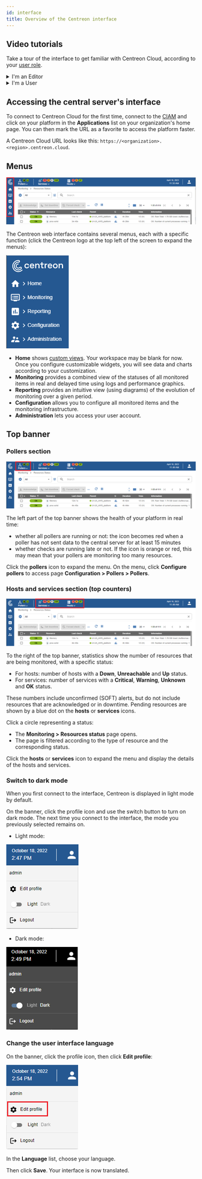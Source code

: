 ```yaml
---
id: interface
title: Overview of the Centreon interface
---
```


## Video tutorials

Take a tour of the interface to get familiar with Centreon Cloud, according to your [user role](../users/users.md#user-roles).

<details>
<summary>I'm an Editor</summary>

- Discover the main menu:

<iframe width="100%" height="650" src="https://demo.arcade.software/piyJh7IO1OtnMvuHEh5o?embed" frameborder="0" allowfullscreen></iframe>

- Discover the top banner:

<iframe width="100%" height="650" src="https://demo.arcade.software/j1cCyYghLIVpGAs2wW0x?embed" frameborder="0" allowfullscreen></iframe>

</details>

<details>
<summary>I'm a User</summary>

- Discover the main menu:

<iframe width="100%" height="650" src="https://demo.arcade.software/rlazq3RJUcApVO6Vw3V3?embed" frameborder="0" allowfullscreen></iframe>

- Discover the top banner:

<iframe width="100%" height="650" src="https://demo.arcade.software/I7RA2Mj8n4BNi22LVTbr?embed" frameborder="0" allowfullscreen></iframe>

</details>

## Accessing the central server's interface

To connect to Centreon Cloud for the first time, connect to the [CIAM](../ciam/ciam.md) and click on your platform in the **Applications** list on your organization's home page. You can then mark the URL as a favorite to access the platform faster.

A Centreon Cloud URL looks like this: `https://<organization>.<region>.centreon.cloud`.

## Menus

![image](../assets/getting-started/menus.png)

The Centreon web interface contains several menus, each with a specific function (click the Centreon logo at the top left of the screen to expand the menus):

![image](../assets/getting-started/expand_menu.png)

* **Home** shows [custom views](create-custom-view.md).
  Your workspace may be blank for now. Once you configure customizable widgets, you will see data and charts according
  to your customization.
* **Monitoring** provides a combined view of the statuses of all monitored items in real and delayed time using logs and
  performance graphics.
* **Reporting** provides an intuitive view (using diagrams) of the evolution of monitoring over a given period.
* **Configuration** allows you to configure all monitored items and the monitoring infrastructure.
* **Administration** lets you access your user account.

## Top banner

### Pollers section

![image](../assets/getting-started/banner_pollers.png)

The left part of the top banner shows the health of your platform in real time:

* whether all pollers are running or not: the icon becomes red when a poller has not sent data to the central server for at least 15 minutes
* whether checks are running late or not. If the icon is orange or red, this may mean that your pollers are monitoring too many resources.

Click the **pollers** icon to expand the menu. On the menu, click **Configure pollers** to access page **Configuration > Pollers > Pollers**.

### Hosts and services section (top counters)

![image](../assets/getting-started/top_counters.png)

To the right of the top banner, statistics show the number of resources that are being monitored, with a specific status:

* For hosts: number of hosts with a **Down**, **Unreachable** and **Up** status.
* For services: number of services with a **Critical**, **Warning**, **Unknown** and **OK** status.

These numbers include unconfirmed (SOFT) alerts, but do not include resources that are acknowledged or in downtime. Pending resources are shown by a blue dot on the **hosts** or **services** icons.

Click a circle representing a status:

* The **Monitoring > Resources status** page opens.
* The page is filtered according to the type of resource and the corresponding status.

Click the **hosts** or **services** icon to expand the menu and display the details of the hosts and services.

### Switch to dark mode

When you first connect to the interface, Centreon is displayed in light mode by default.

On the banner, click the profile icon and use the switch button to turn on dark mode.
The next time you connect to the interface, the mode you previously selected remains on.

- Light mode:

![image](../assets/getting-started/menu_light_mode.png)

- Dark mode:

![image](../assets/getting-started/menu_dark_mode.png)

### Change the user interface language

On the banner, click the profile icon, then click **Edit profile**:

![image](../assets/getting-started/menu_edit_profile.png)

In the **Language** list, choose your language.

Then click **Save**. Your interface is now translated.
